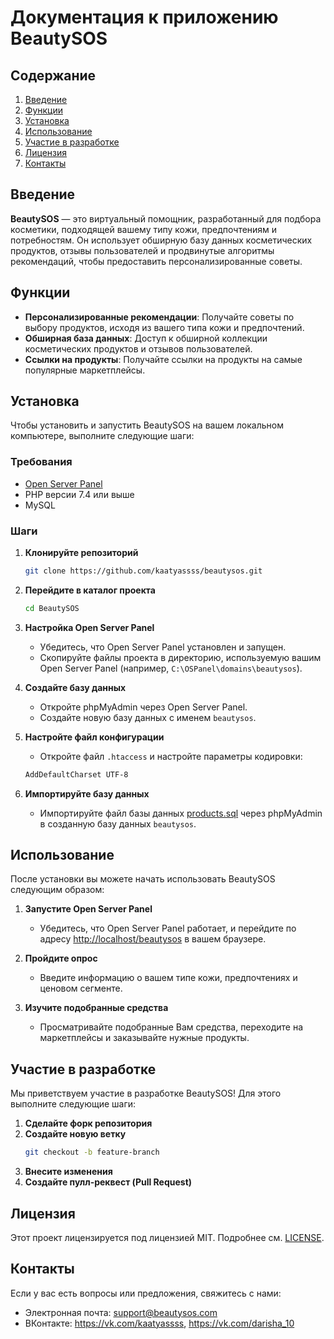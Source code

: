 # Документация к приложению BeautySOS

## Содержание
1. [Введение](#введение)
2. [Функции](#функции)
3. [Установка](#установка)
4. [Использование](#использование)
5. [Участие в разработке](#участие-в-разработке)
6. [Лицензия](#лицензия)
7. [Контакты](#контакты)

## Введение
**BeautySOS** — это виртуальный помощник, разработанный для подбора косметики, подходящей вашему типу кожи, предпочтениям и потребностям. Он использует обширную базу данных косметических продуктов, отзывы пользователей и продвинутые алгоритмы рекомендаций, чтобы предоставить персонализированные советы.

## Функции
- **Персонализированные рекомендации**: Получайте советы по выбору продуктов, исходя из вашего типа кожи и предпочтений.
- **Обширная база данных**: Доступ к обширной коллекции косметических продуктов и отзывов пользователей.
- **Ссылки на продукты**: Получайте ссылки на продукты на самые популярные маркетплейсы.

## Установка
Чтобы установить и запустить BeautySOS на вашем локальном компьютере, выполните следующие шаги:

### Требования
- [Open Server Panel](https://ospanel.io/)
- PHP версии 7.4 или выше
- MySQL

### Шаги
1. **Клонируйте репозиторий**
    ```sh
    git clone https://github.com/kaatyassss/beautysos.git
    ```

2. **Перейдите в каталог проекта**
    ```sh
    cd BeautySOS
    ```

3. **Настройка Open Server Panel**
   - Убедитесь, что Open Server Panel установлен и запущен.
   - Скопируйте файлы проекта в директорию, используемую вашим Open Server Panel (например, `C:\OSPanel\domains\beautysos`).

4. **Создайте базу данных**
   - Откройте phpMyAdmin через Open Server Panel.
   - Создайте новую базу данных с именем `beautysos`.

5. **Настройте файл конфигурации**
   - Откройте файл `.htaccess` и настройте параметры кодировки:
    ```sh
    AddDefaultCharset UTF-8
    ```

6. **Импортируйте базу данных**
   - Импортируйте файл базы данных [products.sql](products.sql) через phpMyAdmin в созданную базу данных `beautysos`.

## Использование
После установки вы можете начать использовать BeautySOS следующим образом:

1. **Запустите Open Server Panel**
   - Убедитесь, что Open Server Panel работает, и перейдите по адресу [http://localhost/beautysos](http://localhost/beautysos) в вашем браузере.

2. **Пройдите опрос**
   - Введите информацию о вашем типе кожи, предпочтениях и ценовом сегменте.

3. **Изучите подобранные средства**
   - Просматривайте подобранные Вам средства, переходите на маркетплейсы и заказывайте нужные продукты.

## Участие в разработке
Мы приветствуем участие в разработке BeautySOS! Для этого выполните следующие шаги:

1. **Сделайте форк репозитория**
2. **Создайте новую ветку**
    ```sh
    git checkout -b feature-branch
    ```
3. **Внесите изменения**
4. **Создайте пулл-реквест (Pull Request)**

## Лицензия
Этот проект лицензируется под лицензией MIT. Подробнее см. [LICENSE](LICENSE).

## Контакты
Если у вас есть вопросы или предложения, свяжитесь с нами:

- Электронная почта: support@beautysos.com
- ВКонтакте: https://vk.com/kaatyassss, https://vk.com/darisha_10
